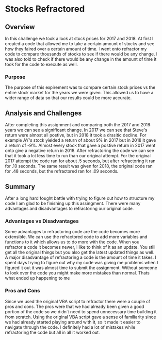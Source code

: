 # Stocks Refractored
## Overview
In this challenge we took a look at stock prices for 2017 and 2018. At first I created a code that allowed me to take a certain amount of stocks and see how they faired over a certain amount of time. I went onto refractor my code to compare thousands of stocks to see if there would be any change. I was also told to check if there would be any change in the amount of time it took for the code to execute as well.
### Purpose
The purpose of this expirement was to compare certain stock prices vs the entire stock market for the years we were given. This allowed us to have a wider range of data so that our results could be more accurate.
## Analysis and Challenges
After completing this assignment and comparing both the 2017 and 2018 years we can see a significant change. In 2017 we can see that Steve's return were almost all postive, but in 2018 it took a drasitic decline. For example AY's stock yielded a return of about 9% in 2017 but in 2018 it gave a return of -9%. Almost every stock that gave a postive return in 2017 went onto give a negative return in 2018. After refractoring the code we can see that it took a lot less time to run than our original attempt. For the original 2017 attempt the code ran for about .5 seconds, but after refractoring it ran for .10 seconds. The same result was given for 2018, the original code ran for .48 seconds, but the refractored ran for .09 seconds.
## Summary
After a long hard fought battle with trying to figure out how to structure my code I am glad to be finishing up this assingment. There were many advantages and disadvantages to refractoring our original code.
### Advantages vs Disadvantages 
Some advantages to refractoring code are the code becomes more extensible. We can use the refractored code to add more variables and functions to it which allows us to do more with the code. When you refractor a code it becomes newer, I like to think of it as an update. You still get all the original things but you also get the latest updated things as well. A major disadvantage of refractoring a code is the amount of time it takes. I spent days trying to figure out why my code was giving me problems when I figured it out it was almost time to submit the assignment. Without someone to look over the code you might make more mistakes than normal. Thats what ended up happening to me
### Pros and Cons 
Since we used the original VBA script to refractor there were a couple of pros and cons. The pros were that we had already been given a good portion of the code so we didn't need to spend unnecessary time building it from scratch. Using the original VBA script gave a sense of familiarity since we had already started playing around with it, so it made it easier to navigate through the code. I definitely had a lot of mistakes while refractoring the code but all in all it worked out.
